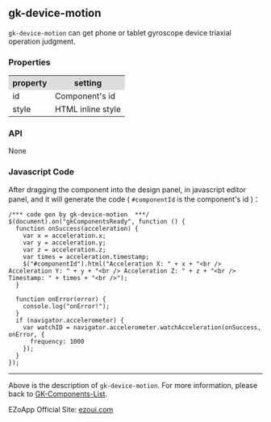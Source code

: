 ## gk-device-motion
`gk-device-motion` can get phone or tablet gyroscope device triaxial operation judgment. 

### Properties
<table>

<tr>
<th style="background:#ddd;">property</th>
<th style="background:#ddd;">setting</th>
</tr>

<tr>
<td>id</td>
<td>Component's id</td>
</tr>

<tr>
<td>style</td>
<td>HTML inline style</td>
</tr>

</table>

### API
None


### Javascript Code
After dragging the component into the design panel, in javascript editor panel, and it will generate the code ( `#componentId` is the component's id )：

	/*** code gen by gk-device-motion  ***/
	$(document).on("gkComponentsReady", function () {
	  function onSuccess(acceleration) {
	    var x = acceleration.x;
	    var y = acceleration.y;
	    var z = acceleration.z;
	    var times = acceleration.timestamp;
	    $("#componentId").html("Acceleration X: " + x + "<br /> Acceleration Y: " + y + "<br /> Acceleration Z: " + z + "<br /> Timestamp: " + times + "<br />");
	  }
	
	  function onError(error) {
	    console.log("onError!");
	  }
	  if (navigator.accelerometer) {
	    var watchID = navigator.accelerometer.watchAcceleration(onSuccess, onError, {
	      frequency: 1000
	    });
	  }
	});


----------
Above is the description of `gk-device-motion`. For more information, please back to [GK-Components-List](https://github.com/ezoapp/Learn-GK-Components).

EZoApp Official Site: [ezoui.com](http://ezoui.com/)




